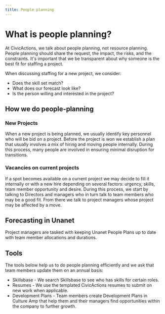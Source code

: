 ```yaml
---
title: People planning
---
```


# What is people planning?

At CivicActions, we talk about people planning, not resource planning. People planning should share the request, the impact, the risks, and the constraints. It's important that we be transparent about why someone is the best fit for staffing a project.

When discussing staffing for a new project, we consider:

-   Does the skill set match?
-   What does our forecast look like?
-   Is the person willing and interested in the project?

## How we do people-planning

### New Projects

When a new project is being planned, we usually identify key personnel who will be bid on a project. Before the project is won we establish a plan that usually involves a mix of hiring and moving people internally. During this process, many people are involved in ensuring minimal disruption for transitions.

### Vacancies on current projects

If a spot becomes available on a current project we may decide to fill it internally or with a new hire depending on several factors: urgency, skills, team member opportunity and desire. During this process, we start by talking to Directors and managers who in turn talk to team members who may be a good fit. From there we talk to project managers whose project may be affected by a move.

## Forecasting in Unanet

Project managers are tasked with keeping Unanet People Plans up to date with team member allocations and durations.

## Tools

The tools below help us to do people planning efficiently and we ask that team members update them on an annual basis:

-   Skillsbase - We search Skillsbase to see who has skills for certain roles.
-   Resumes - We use the templated CivicActions resumes to submit on new work when applicable.
-   Development Plans - Team members create Development Plans in Culture Amp that help them and their managers find opportunities within the company to further growth.
